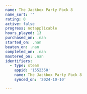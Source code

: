 ```yaml
---
name: The Jackbox Party Pack 8
name_sort: ''
rating: 0
active: false
progress: notapplicable
hours_played: 13
purchased_on: .nan
started_on: .nan
beaten_on: .nan
completed_on: .nan
mastered_on: .nan
identifiers:
  - type: steam
    appid: '1552350'
    name: The Jackbox Party Pack 8
    synced_on: '2024-10-10'

---
```

